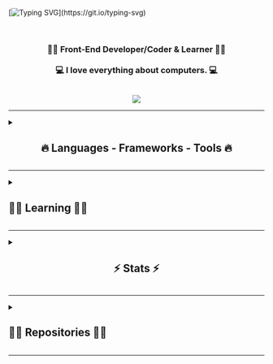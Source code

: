 <!-- <p align="right"> <img src="https://komarev.com/ghpvc/?username=a-krkc&label=Profile%20views&color=0e75b6&style=flat" alt="a-krkc" /> </p> -->

[![Typing SVG](https://readme-typing-svg.demolab.com?font=Fira+Code&weight=500&size=35&pause=1000&center=true&vCenter=true&width=1000&lines=Hi+There!+👋;+Welcome+To+My+Playground!)](https://git.io/typing-svg)

<br>

<h3 align="center">
  👨‍💻 Front-End Developer/Coder & Learner 👨‍💻
  <br><br>
  💻 I love everything about computers. 💻
  <br>
</h3>
<br>
<div align="center"> 
     <a href="https://linkedin.com/in/abdullatifkurkcu" target="_blank"><img src="https://img.shields.io/badge/-LinkedIn-%230077B5?style=for-the-badge&logo=linkedin&logoColor=white" target="_blank"></a>
</div>

<hr>

<details>
<summary><h2 align="center"> 🔥 Languages - Frameworks - Tools 🔥</h2></summary>
<br>
<p>
  <a href="https://skillicons.dev">
    <img src="https://skillicons.dev/icons?i=html,css,javascript,sass,python,qt" width=250 /><br>
    <img src="https://skillicons.dev/icons?i=git,github,linux,bash,vscode" width=250 />
  </a><br><br>
  &nbsp;&nbsp;&nbsp;&nbsp;&nbsp;&nbsp;&nbsp;&nbsp;&nbsp;&nbsp;&nbsp;&nbsp;&nbsp;&nbsp;&nbsp;&nbsp;&nbsp;
  <a href="https://archlinux.org"><img alt="Arch Linux" src="https://img.shields.io/badge/Arch_Linux-1793D1?style=flat&logo=arch-linux&logoColor=white" /></a>
</p>
</details>
<hr>

<details>
<summary><h2> 👨‍💻 Learning 👨‍💻 </h2></summary>
<br>
<p><a href="https://skillicons.dev"><img src="https://skillicons.dev/icons?i=react,typescript" width=100 /></a></p>
</details>

<hr>

<details>
  <summary>
  <h2 align="center"> ⚡ Stats ⚡ </h2></summary>
  <br>

  <div align=center>
    <a href="https://github.com/denvercoder1/github-readme-streak-stats" title="Go to Source">
      <img align="left" width=390 src="https://github-readme-streak-stats.herokuapp.com/?user=a-krkc&theme=react&border=61dafb&border_radius=10" />
    </a>
    <a href="https://github.com/anuraghazra/github-readme-stats" title="Go to Source">
      <img align="right" width=390 src="https://github-readme-stats.vercel.app/api?username=a-krkc&show_icons=true&theme=react&border_color=61dafb&border_radius=10" />
    </a>
  </div>

<br><br><br><br><br><br><br><br>

  <div align=center>
    <a href="https://github.com/anuraghazra/github-readme-stats">
      <img width=325 align="center"
src="https://github-readme-stats.vercel.app/api/top-langs/?username=a-krkc&title_color=61dafb&text_color=ffffff&icon_color=61dafb&bg_color=20232a&langs_count=8&layout=compact&border_color=61dafb&border_radius=10" />
    </a>
  </div>
</details>

<hr>

<details>
<summary><h2>👨‍💻 Repositories 👨‍💻</h2> </summary>
<br>
<div width="100%" align="center">
  
<a align="right" href="https://github.com/a-krkc/Basic-Web-Projects" title="web projects"><img align="left" height="115" src="https://github-readme-stats.vercel.app/api/pin/?username=a-krkc&repo=Basic-Web-Projects&theme=react&border_color=61dafb&border_radius=10"></a>
  
<a align="left" href="https://github.com/a-krkc/Single-Page-Web-Site" title="single page web site"><img align="right" height="115" src="https://github-readme-stats.vercel.app/api/pin/?username=a-krkc&repo=Single-Page-Web-Site&theme=react&border_color=61dafb&border_radius=10"></a>
</div>
<br><br><br><br><br><br><br>
<h4 align="center">
  <a href="https://github.com/a-krkc?tab=repositories" title="Show Repositories">🔎 Show More 🔍</a>
</h4>
</details>

<hr>

<!-- <div width="100%" align="center">
<a align="right" href="#" title="#"><img align="left" height="115" src="https://github-readme-stats.vercel.app/api/pin/?username=a-krkc&repo=###&theme=react&border_color=61dafb&border_radius=10"></a> -->

<!-- <a align="left" href="#" title="#"><img align="right" height="115" src="https://github-readme-stats.vercel.app/api/pin/?username=a-krkc&repo=###&theme=react&border_color=61dafb&border_radius=10"></a>
</div> -->
